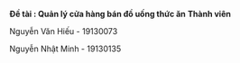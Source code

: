 <b>Đề tài : Quản lý cửa hàng bán đồ uống thức ăn</b>
<b>Thành viên </b>
<p>Nguyễn Văn Hiếu - 19130073</p>
<p>Nguyễn Nhật Minh - 19130135</p>
